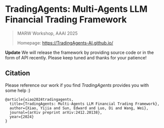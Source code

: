 # TradingAgents: Multi-Agents LLM Financial Trading Framework

> MARW Workshop, AAAI 2025
> 
> Homepage: https://TradingAgents-AI.github.io/


**Update**
We will release the framework by providing source code or in the form of API recently. Please keep tuned and thanks for your patience!


## Citation

Please reference our work if you find *TradingAgents* provides you with some help :)

```
@article{xiao2024tradingagents,
  title={TradingAgents: Multi-Agents LLM Financial Trading Framework},
  author={Xiao, Yijia and Sun, Edward and Luo, Di and Wang, Wei},
  journal={arXiv preprint arXiv:2412.20138},
  year={2024}
}
```
